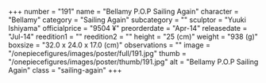 +++
number = "191"
name = "Bellamy P.O.P Sailing Again"
character = "Bellamy"
category = "Sailing Again"
subcategory = ""
sculptor = "Yuuki Ishiyama"
officialprice = "9504 ¥"
preorderdate = "Apr-14"
releasedate = "Jul-14"
reedition1 = ""
reedition2 = ""
height = "25 (cm)"
weight = "938 (g)"
boxsize = "32.0 x 24.0 x 17.0 (cm)"
observations = ""
image = "/onepiecefigures/images/poster/full/191.jpg"
thumb = "/onepiecefigures/images/poster/thumb/191.jpg"
alt = "Bellamy P.O.P Sailing Again"
class = "sailing-again"
+++
